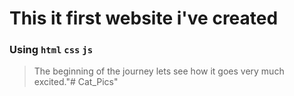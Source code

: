# This it first website i've created 

### Using `html` `css` `js`

> The beginning of the journey 
> lets see how it goes 
> very much excited."# Cat_Pics" 

